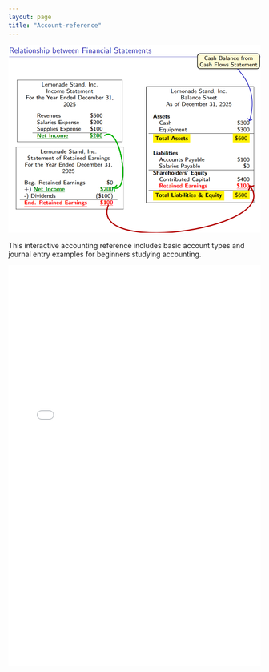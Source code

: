 ```yaml
---
layout: page
title: "Account-reference"
---
```


<img src="/assets/images/relationship-between-FS.png" class="inline">

This interactive accounting reference includes basic account types and journal entry examples for beginners studying accounting.
<iframe src="/assets/Interactive-account-reference.html" width="100%" height="800px" frameborder="0"></iframe>
